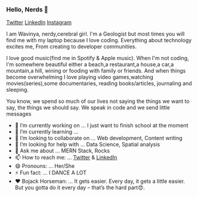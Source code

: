 ### Hello, Nerds 👋

[Twitter](https://twitter.com/S_wavinya) [LinkedIn](https://www.linkedin.com/in/esther-ndavi-5a4b3214b/) [Instagram](https://www.instagram.com/s_wavinya/) 

I am Wavinya, nerdy,cerebral girl. I'm a Geologist but most times you will find me with my laptop because I love coding. Everything about technology excites me, From creating to developer communities.

I love good music(find me in Spotify & Apple music). When I'm not coding, I'm somewhere beautiful either a beach,a restaurant,a house,a car,a mountain,a hill, wining or fooding with family or friends. And when things become overwhelming I love playing video games,watching movies(series),some documentaries, reading books/articles, journaling and sleeping.



You know, we spend so much of our lives not saying the things we want to say, the things we should say. We speak in code and we send little messages



- 🔭 I’m currently working on ... I just want to finish school at the moment
- 🌱 I’m currently learning ...  
- 👯 I’m looking to collaborate on ... Web development, Content writing
- 🤔 I’m looking for help with ... Data Science, Spatial analysis
- 💬 Ask me about ...  MERN Stack, Rocks
- 📫 How to reach me: ... [Twitter](https://twitter.com/S_wavinya) & [LinkedIn](https://www.linkedin.com/in/esther-ndavi-5a4b3214b/)
- 😄 Pronouns: ... Her/She
- ⚡ Fun fact: ... I DANCE A LOT
- ❤ Bojack Horseman: ... It gets easier. Every day, it gets a little easier. But you gotta do it every day – that’s the hard part😍.

